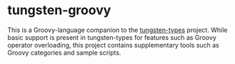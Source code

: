 # tungsten-groovy
This is a Groovy-language companion to the [tungsten-types](https://github.com/lionmage/tungsten-types) project.
While basic support is present in tungsten-types for features such as Groovy operator overloading,
this project contains supplementary tools such as Groovy categories and sample scripts.
